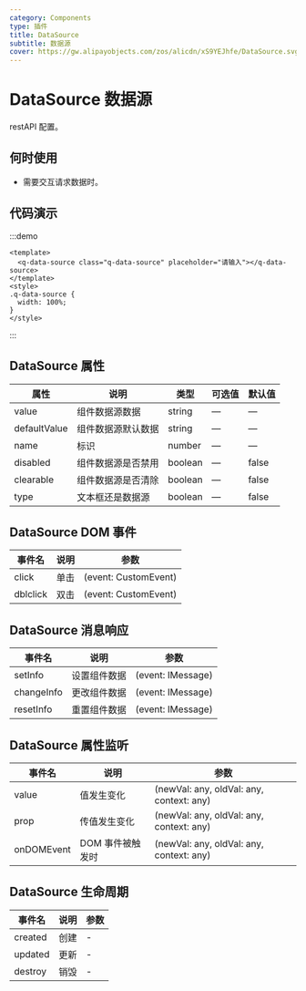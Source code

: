 ```yaml
---
category: Components
type: 插件
title: DataSource
subtitle: 数据源
cover: https://gw.alipayobjects.com/zos/alicdn/xS9YEJhfe/DataSource.svg
---
```


<script lang="ts" setup>
import { onMounted } from "vue";
onMounted(()=>{import("@zzjz/v-component/dist2/assets/q-data-source.js");})

</script>

# DataSource 数据源

restAPI 配置。

## 何时使用

- 需要交互请求数据时。

## 代码演示

:::demo

```vue
<template>
  <q-data-source class="q-data-source" placeholder="请输入"></q-data-source>
</template>
<style>
.q-data-source {
  width: 100%;
}
</style>
```

:::

## DataSource 属性

| 属性         | 说明               | 类型    | 可选值 | 默认值 |
| ------------ | ------------------ | ------- | ------ | ------ |
| value        | 组件数据源数据     | string  | —      | —      |
| defaultValue | 组件数据源默认数据 | string  | —      | —      |
| name         | 标识               | number  | —      | —      |
| disabled     | 组件数据源是否禁用 | boolean | —      | false  |
| clearable    | 组件数据源是否清除 | boolean | —      | false  |
| type         | 文本框还是数据源   | boolean | —      | false  |

## DataSource DOM 事件

| 事件名   | 说明 | 参数                 |
| -------- | ---- | -------------------- |
| click    | 单击 | (event: CustomEvent) |
| dblclick | 双击 | (event: CustomEvent) |

## DataSource 消息响应

| 事件名     | 说明         | 参数              |
| ---------- | ------------ | ----------------- |
| setInfo    | 设置组件数据 | (event: IMessage) |
| changeInfo | 更改组件数据 | (event: IMessage) |
| resetInfo  | 重置组件数据 | (event: IMessage) |

## DataSource 属性监听

| 事件名     | 说明             | 参数                                     |
| ---------- | ---------------- | ---------------------------------------- |
| value      | 值发生变化       | (newVal: any, oldVal: any, context: any) |
| prop       | 传值发生变化     | (newVal: any, oldVal: any, context: any) |
| onDOMEvent | DOM 事件被触发时 | (newVal: any, oldVal: any, context: any) |

## DataSource 生命周期

| 事件名  | 说明 | 参数 |
| ------- | ---- | ---- |
| created | 创建 | -    |
| updated | 更新 | -    |
| destroy | 销毁 | -    |
